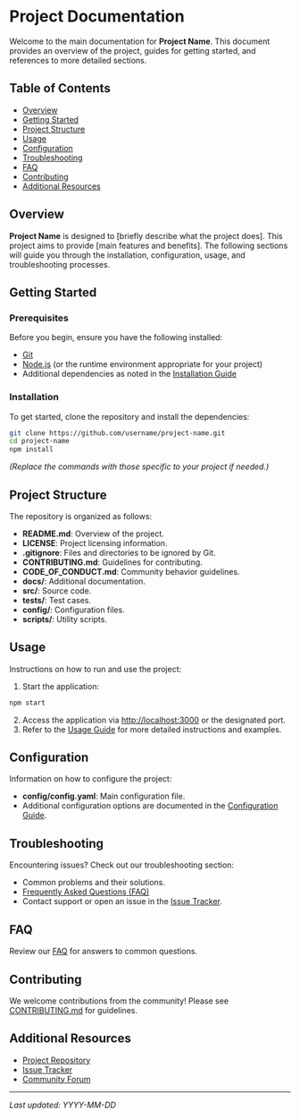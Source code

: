 # Project Documentation

Welcome to the main documentation for **Project Name**. This document provides an overview of the project, guides for getting started, and references to more detailed sections.

## Table of Contents
- [Overview](#overview)
- [Getting Started](#getting-started)
- [Project Structure](#project-structure)
- [Usage](#usage)
- [Configuration](#configuration)
- [Troubleshooting](#troubleshooting)
- [FAQ](#faq)
- [Contributing](#contributing)
- [Additional Resources](#additional-resources)

## Overview

**Project Name** is designed to [briefly describe what the project does]. This project aims to provide [main features and benefits]. The following sections will guide you through the installation, configuration, usage, and troubleshooting processes.

## Getting Started

### Prerequisites
Before you begin, ensure you have the following installed:
- [Git](https://git-scm.com/)
- [Node.js](https://nodejs.org/) (or the runtime environment appropriate for your project)
- Additional dependencies as noted in the [Installation Guide](#installation)

### Installation
To get started, clone the repository and install the dependencies:
```bash
git clone https://github.com/username/project-name.git
cd project-name
npm install
```
*(Replace the commands with those specific to your project if needed.)*

## Project Structure

The repository is organized as follows:
- **README.md**: Overview of the project.
- **LICENSE**: Project licensing information.
- **.gitignore**: Files and directories to be ignored by Git.
- **CONTRIBUTING.md**: Guidelines for contributing.
- **CODE_OF_CONDUCT.md**: Community behavior guidelines.
- **docs/**: Additional documentation.
- **src/**: Source code.
- **tests/**: Test cases.
- **config/**: Configuration files.
- **scripts/**: Utility scripts.

## Usage

Instructions on how to run and use the project:
1. Start the application:
```bash
npm start
```
2. Access the application via [http://localhost:3000](http://localhost:3000) or the designated port.
3. Refer to the [Usage Guide](#usage) for more detailed instructions and examples.

## Configuration

Information on how to configure the project:
- **config/config.yaml**: Main configuration file.
- Additional configuration options are documented in the [Configuration Guide](#configuration).

## Troubleshooting

Encountering issues? Check out our troubleshooting section:
- Common problems and their solutions.
- [Frequently Asked Questions (FAQ)](#faq)
- Contact support or open an issue in the [Issue Tracker](https://github.com/username/project-name/issues).

## FAQ

Review our [FAQ](FAQ.md) for answers to common questions.

## Contributing

We welcome contributions from the community! Please see [CONTRIBUTING.md](CONTRIBUTING.md) for guidelines.

## Additional Resources

- [Project Repository](https://github.com/username/project-name)
- [Issue Tracker](https://github.com/username/project-name/issues)
- [Community Forum](https://community.example.com)

---

_Last updated: YYYY-MM-DD_